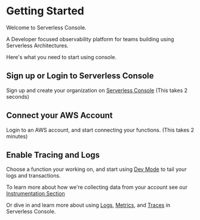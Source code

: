<!--
title: Getting Started
menuText: Getting Started
description: 
menuOrder: 1
-->

# Getting Started
Welcome to Serverless Console. 

A Developer focused observability platform for
teams building using Serverless Architectures.

Here's what you need to start using console.

## Sign up or Login to Serverless Console
Sign up and create your organization on [Serverless Console](https://console.serverless.com?ref_website=https%3A%2F%2Fwww.serverless.com%2Fconsole%2Fdocs%2F) (This takes 2 seconds)

## Connect your AWS Account
Login to an AWS account, and start connecting your functions. (This takes 2 minutes)

## Enable Tracing and Logs
Choose a function your working on, and start using [Dev Mode](product/logs.md#real-time-logging) to tail your logs and transactions.

To learn more about how we're collecting data from your account see our [Instrumentation Section](./integrations/)

Or dive in and learn more about using [Logs](./product/logs.md), [Metrics](./product/metrics.md), and [Traces](./product/traces.md) in Serverless Console.
